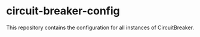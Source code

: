 # circuit-breaker-config
This repository contains the configuration for all instances of CircuitBreaker.
